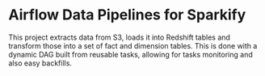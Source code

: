 # Airflow Data Pipelines for Sparkify
This project extracts data from S3, loads it into Redshift tables and transform those into a set of fact and dimension tables. This is done with a dynamic DAG built from reusable tasks, allowing for tasks monitoring and also easy backfills.
